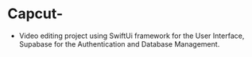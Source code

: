 # Capcut-

* Video editing project using SwiftUi framework for the User Interface, Supabase for the Authentication and Database Management.